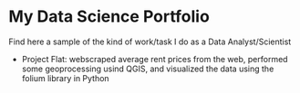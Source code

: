 # My Data Science Portfolio
Find here a sample of the kind of work/task I do as a Data Analyst/Scientist

- Project Flat: webscraped average rent prices from the web, performed some geoprocessing usind QGIS, and visualized the data using the folium library in Python   

